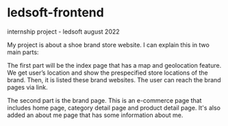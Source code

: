 # ledsoft-frontend
internship project - ledsoft august 2022 

My project is about a shoe brand store website. I can explain this in two main parts:

The first part will be the index page that has a map and geolocation feature. We get user’s location and show the prespecified store locations of the brand. Then, it is listed these brand websites. The user can reach the brand pages via link.

The second part is the brand page. This is an e-commerce page that includes home page, category detail page and product detail page. It's also added an about me page that has some information about me.


